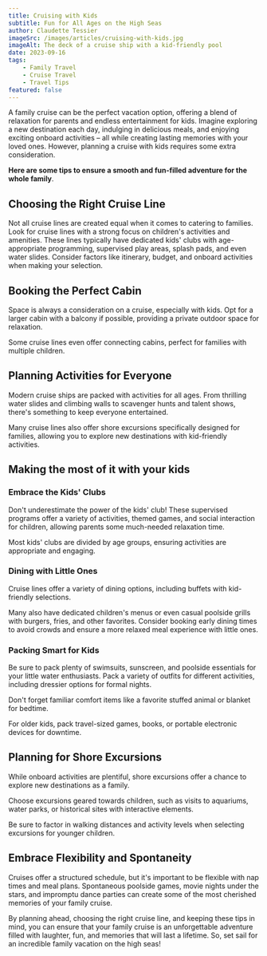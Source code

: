 ```yaml
---
title: Cruising with Kids
subtitle: Fun for All Ages on the High Seas
author: Claudette Tessier
imageSrc: /images/articles/cruising-with-kids.jpg
imageAlt: The deck of a cruise ship with a kid-friendly pool
date: 2023-09-16
tags:
    - Family Travel
    - Cruise Travel
    - Travel Tips
featured: false
---
```


A family cruise can be the perfect vacation option, offering a blend of relaxation for parents and endless entertainment for kids. Imagine exploring a new destination each day, indulging in delicious meals, and enjoying exciting onboard activities – all while creating lasting memories with your loved ones. However, planning a cruise with kids requires some extra consideration.

**Here are some tips to ensure a smooth and fun-filled adventure for the whole family**.

## Choosing the Right Cruise Line

Not all cruise lines are created equal when it comes to catering to families. Look for cruise lines with a strong focus on children's activities and amenities. These lines typically have dedicated kids' clubs with age-appropriate programming, supervised play areas, splash pads, and even water slides. Consider factors like itinerary, budget, and onboard activities when making your selection.

## Booking the Perfect Cabin

Space is always a consideration on a cruise, especially with kids. Opt for a larger cabin with a balcony if possible, providing a private outdoor space for relaxation.

Some cruise lines even offer connecting cabins, perfect for families with multiple children.

## Planning Activities for Everyone

Modern cruise ships are packed with activities for all ages. From thrilling water slides and climbing walls to scavenger hunts and talent shows, there's something to keep everyone entertained.

Many cruise lines also offer shore excursions specifically designed for families, allowing you to explore new destinations with kid-friendly activities.

## Making the most of it with your kids

### Embrace the Kids' Clubs

Don't underestimate the power of the kids' club! These supervised programs offer a variety of activities, themed games, and social interaction for children, allowing parents some much-needed relaxation time.

Most kids' clubs are divided by age groups, ensuring activities are appropriate and engaging.

### Dining with Little Ones

Cruise lines offer a variety of dining options, including buffets with kid-friendly selections.

Many also have dedicated children's menus or even casual poolside grills with burgers, fries, and other favorites. Consider booking early dining times to avoid crowds and ensure a more relaxed meal experience with little ones.

### Packing Smart for Kids

Be sure to pack plenty of swimsuits, sunscreen, and poolside essentials for your little water enthusiasts. Pack a variety of outfits for different activities, including dressier options for formal nights.

Don't forget familiar comfort items like a favorite stuffed animal or blanket for bedtime.

For older kids, pack travel-sized games, books, or portable electronic devices for downtime.

## Planning for Shore Excursions

While onboard activities are plentiful, shore excursions offer a chance to explore new destinations as a family.

Choose excursions geared towards children, such as visits to aquariums, water parks, or historical sites with interactive elements.

Be sure to factor in walking distances and activity levels when selecting excursions for younger children.

## Embrace Flexibility and Spontaneity

Cruises offer a structured schedule, but it's important to be flexible with nap times and meal plans. Spontaneous poolside games, movie nights under the stars, and impromptu dance parties can create some of the most cherished memories of your family cruise.

By planning ahead, choosing the right cruise line, and keeping these tips in mind, you can ensure that your family cruise is an unforgettable adventure filled with laughter, fun, and memories that will last a lifetime. So, set sail for an incredible family vacation on the high seas!

